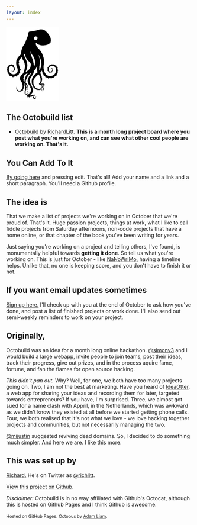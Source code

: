```yaml
---
layout: index
---
```


<img src="./octo.png" height="200px" />

## The Octobuild list

* [Octobuild](github.com/octobuild) by [RichardLitt](https://github.com/RichardLitt). **This is a month long project board where you post what you're working on, and can see what other cool people are working on. That's it.**


## You Can Add To It

[By going here](https://github.com/RichardLitt/octobuild/edit/gh-pages/README.md) and pressing edit. That's all! Add your name and a link and a short paragraph. You'll need a Github profile.

## The idea is

That we make a list of projects we're working on in October that we're proud of. That's it. Huge passion projects, things at work, what I like to call fiddle projects from Saturday afternoons, non-code projects that have a home online, or that chapter of the book you've been writing for years.

Just saying you're working on a project and telling others, I've found, is monumentally helpful towards **getting it done**. So tell us what you're working on. This is just for October - like [NaNoWriMo](http://nanowrimo.org/), having a timeline helps. Unlike that, no one is keeping score, and you don't have to finish it or not. 


## If you want email updates sometimes

[Sign up here.](http://eepurl.com/3O-JL) I'll check up with you at the end of October to ask how you've done, and post a list of finished projects or work done. I'll also send out semi-weekly reminders to work on your project.

## Originally,

Octobuild was an idea for a month long online hackathon. [@simonv3](https://twitter.com/simonv3) and I would build a large webapp, invite people to join teams, post their ideas, track their progress, give out prizes, and in the process aquire fame, fortune, and fan the flames for open source hacking. 

*This didn't pan out.* Why? Well, for one, we both have too many projects going on. Two, I am not the best at marketing. Have you heard of [IdeaOtter](http://ideaotter.com), a web app for sharing your ideas and recording them for later, targeted towards entrepreneurs? If you have, I'm surprised. Three, we almost got sued for a name clash with Appril, in the Netherlands, which was awkward as we didn't know they existed at all before we started getting phone calls. Four, we both realised that it's not what we love - we love hacking together projects and communities, but not necessarily managing the two. 

[@mijustin](https://twitter.com/mijustin) suggested reviving dead domains. So, I decided to do something much simpler. And here we are. I like this more. 


## This was set up by

[Richard.](http://www.burntfen.com) He's on Twitter as [@richlitt](https://twitter.com/richlitt).

[View this project on Github](https://github.com/RichardLitt/octobuild).

*Disclaimer:* Octobuild is in no way affiliated with Github's Octocat, although this is hosted on Github Pages and I think Github is awesome.

<small>Hosted on GitHub Pages. Octopus by [Adam Liam](http://www.adamliam.com/).</small>
